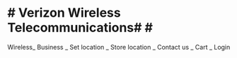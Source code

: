 
 # # Verizon Wireless Telecommunications# # # 



Wireless_ Business    _   Set location   _  Store location   _   Contact us     _   Cart  _    Login